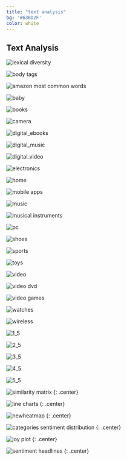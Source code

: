 ```yaml
---
title: "text analysis"
bg: '#63BD2F'
color: white
---
```


## Text Analysis


![lexical diversity](https://raw.githubusercontent.com/carmignanivittorio/SocialGraphProject/master/img/lexical%20diversity.png)

![body tags](https://raw.githubusercontent.com/carmignanivittorio/SocialGraphProject/master/img/body%20tags.png)

![amazon most common words](https://raw.githubusercontent.com/carmignanivittorio/SocialGraphProject/master/img/amazon_cloudword_most_common_word.png)


![baby](https://raw.githubusercontent.com/carmignanivittorio/SocialGraphProject/master/img/baby.png)

![books](https://raw.githubusercontent.com/carmignanivittorio/SocialGraphProject/master/img/books.png)

![camera](https://raw.githubusercontent.com/carmignanivittorio/SocialGraphProject/master/img/camera.png)

![digital_ebooks](https://raw.githubusercontent.com/carmignanivittorio/SocialGraphProject/master/img/digital_ebook.png)

![digital_music](https://raw.githubusercontent.com/carmignanivittorio/SocialGraphProject/master/img/digital_mucic.png)

![digital_video](https://raw.githubusercontent.com/carmignanivittorio/SocialGraphProject/master/img/digital_video.png)

![electronics](https://raw.githubusercontent.com/carmignanivittorio/SocialGraphProject/master/img/electronics.png)

![home](https://raw.githubusercontent.com/carmignanivittorio/SocialGraphProject/master/img/home.png)

![mobile apps](https://raw.githubusercontent.com/carmignanivittorio/SocialGraphProject/master/img/mobile_apps.png)

![music](https://raw.githubusercontent.com/carmignanivittorio/SocialGraphProject/master/img/music.png)

![musical instruments](https://raw.githubusercontent.com/carmignanivittorio/SocialGraphProject/master/img/musical_instruments.png)

![pc](https://raw.githubusercontent.com/carmignanivittorio/SocialGraphProject/master/img/pc.png)

![shoes](https://raw.githubusercontent.com/carmignanivittorio/SocialGraphProject/master/img/shoes.png)

![sports](https://raw.githubusercontent.com/carmignanivittorio/SocialGraphProject/master/img/sports.png)

![toys](https://raw.githubusercontent.com/carmignanivittorio/SocialGraphProject/master/img/toys.png)

![video](https://raw.githubusercontent.com/carmignanivittorio/SocialGraphProject/master/img/video.png)

![video dvd](https://raw.githubusercontent.com/carmignanivittorio/SocialGraphProject/master/img/video_dvd.png)

![video games](https://raw.githubusercontent.com/carmignanivittorio/SocialGraphProject/master/img/video_games.png)

![watches](https://raw.githubusercontent.com/carmignanivittorio/SocialGraphProject/master/img/watches.png)

![wireless](https://raw.githubusercontent.com/carmignanivittorio/SocialGraphProject/master/img/wireless.png)

![1_5](https://raw.githubusercontent.com/carmignanivittorio/SocialGraphProject/master/img/1.5_stars.png)

![2_5](https://raw.githubusercontent.com/carmignanivittorio/SocialGraphProject/master/img/2.5_stars.png)

![3_5](https://raw.githubusercontent.com/carmignanivittorio/SocialGraphProject/master/img/3.5_stars.png)

![4_5](https://raw.githubusercontent.com/carmignanivittorio/SocialGraphProject/master/img/4.5_stars.png)

![5_5](https://raw.githubusercontent.com/carmignanivittorio/SocialGraphProject/master/img/5.5_stars.png)

![similarity matrix](https://raw.githubusercontent.com/carmignanivittorio/SocialGraphProject/master/img/similarity_matrix.png)
{: .center}

![line charts](https://raw.githubusercontent.com/carmignanivittorio/SocialGraphProject/master/img/sentiment%20charts.png)
{: .center}

![newheatmap](https://raw.githubusercontent.com/carmignanivittorio/SocialGraphProject/master/img/new_heatmap.png)
{: .center}

![categories sentiment distribution](https://raw.githubusercontent.com/carmignanivittorio/SocialGraphProject/master/img/categories%20sentiment%20distribution%20new.png)
{: .center}

![joy plot](https://raw.githubusercontent.com/carmignanivittorio/SocialGraphProject/master/img/joy%20plot.png)
{: .center}

![sentiment headlines](https://raw.githubusercontent.com/carmignanivittorio/SocialGraphProject/master/img/sentiment%20headlines.png)
{: .center}
